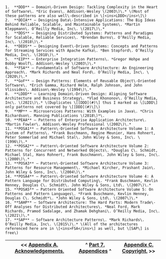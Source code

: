     1.  **DDD** – Domain\-Driven Design: Tackling Complexity in the Heart of Software\. *Eric Evans\. Addison\-Wesley \(2003\)\.* \(Most of these patterns are also well\-described in \[<ins>LDDD</ins>\]\)
    2.  **DDIA** – Designing Data\-Intensive Applications: The Big Ideas Behind Reliable, Scalable, and Maintainable Systems\. *Martin Kleppmann\. O’Reilly Media, Inc\. \(2017\)\.*
    3.  **DDS** – Designing Distributed Systems: Patterns and Paradigms for Scalable, Reliable Services\. *Brendan Burns\. O’Reilly Media, Inc\. \(2018\)\.*
    4.  **DEDS** – Designing Event\-Driven Systems: Concepts and Patterns for Streaming Services with Apache Kafka\. *Ben Stopford\. O’Reilly Media, Inc\. \(2018\)\.*
    5.  **EIP** – Enterprise Integration Patterns\. *Gregor Hohpe and Bobby Woolf\. Addison\-Wesley \(2003\)\.*
    6.  **FSA** – Fundamentals of Software Architecture: An Engineering Approach\. *Mark Richards and Neal Ford\. O’Reilly Media, Inc\. \(2020\)\.*
    7.  **GoF** – Design Patterns: Elements of Reusable Object\-Oriented Software\. *Erich Gamma, Richard Helm, Ralph Johnson, and John Vlissides\. Addison\-Wesley \(1994\)\.*
    8.  **LDDD** – Learning Domain\-Driven Design: Aligning Software Architecture and Business Strategy\. *Vlad Khononov\. O’Reilly Media, Inc\. \(2021\)\.* \(Duplicates \[[DDD](#)\] thus I marked as \[LDDD\] only patterns not covered by \[[DDD](#)\]\)
    9.  **MP** – Microservices Patterns: With Examples in Java\. *Chris Richardson\. Manning Publications \(2018\)*\.
    10. **PEAA** – Patterns of Enterprise Application Architecture\. *Martin Fowler\. Addison\-Wesley Professional \(2002\)\.*
    11. **POSA1** – Pattern\-Oriented Software Architecture Volume 1: A System of Patterns\. *Frank Buschmann, Regine Meunier, Hans Rohnert, Peter Sommerlad and Michael Stal\. John Wiley & Sons, Inc\. \(1996\)\.*
    12. **POSA2** – Pattern\-Oriented Software Architecture Volume 2: Patterns for Concurrent and Networked Objects\. *Douglas C\. Schmidt, Michael Stal, Hans Rohnert, Frank Buschmann\. John Wiley & Sons, Inc\. \(2000\)\.*
    13. **POSA3** – Pattern\-Oriented Software Architecture Volume 3: Patterns for Resource Management\. *Michael Kircher, Prashant Jain\. John Wiley & Sons, Inc\. \(2004\)\.*
    14. **POSA4** – Pattern\-Oriented Software Architecture Volume 4: A Pattern Language for Distributed Computing\. *Frank Buschmann, Kevlin Henney, Douglas C\. Schmidt\. John Wiley & Sons, Ltd\. \(2007\)\.*
    15. **POSA5** – Pattern Oriented Software Architecture Volume 5: On Patterns and Pattern Languages\. *Frank Buschmann, Kevlin Henney, Douglas C\. Schmidt*\. *John Wiley & Sons, Ltd\. \(2007\)\.*
    16. **SAHP** – Software Architecture: The Hard Parts: Modern Trade\-Off Analyses for Distributed Architectures\. *Neal Ford, Mark Richards, Pramod Sadalage, and Zhamak Dehghani\. O’Reilly Media, Inc\. \(2021\)\.*
    17. **SAP** – Software Architecture Patterns\. *Mark Richards\. O’Reilly Media, Inc\. \(2015\)\.* \(All of the architectures referenced here are in \[<ins>FSA</ins>\] as well, but \[SAP\] is free\)


| \<\< [Appendix A\. Acknowledgements\.](<Appendix A. Acknowledgements>) | ^ [Part 7\. Appendices](<Part 7. Appendices>) ^ | [Appendix C\. Copyright\.](<Appendix C. Copyright>) \>\> |
| --- | --- | --- |



